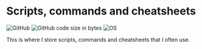 # Scripts, commands and cheatsheets

<p float="left">

![GitHub](https://img.shields.io/github/license/stijnklomp/personalScriptsAndCommands?style=flat)
![GitHub code size in bytes](https://img.shields.io/github/languages/code-size/stijnklomp/personalScriptsAndCommands)
![OS](https://img.shields.io/badge/OS-Linux-blue)

</p>

This is where I store scripts, commands and cheatsheets that I often use.
